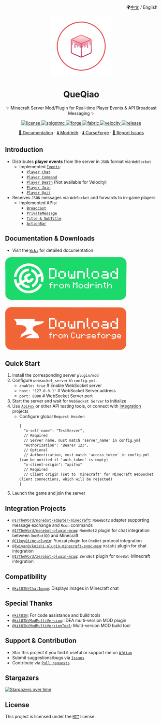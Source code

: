 <div align="right">
🌍<a href="https://github.com/17TheWord/QueQiao/blob/main/README.md">中文</a> / English
</div>

<p align="center">
  <img src="https://raw.githubusercontent.com/17TheWord/nonebot-adapter-minecraft/main/assets/logo.png" width="200" height="200" alt="QueQiao Logo">
</p>

<div align="center">

# QueQiao

✨ Minecraft Server Mod/Plugin for Real-time Player Events & API Broadcast Messaging ✨

</div>

<p align="center">
  <a href="https://github.com/17TheWord/QueQiao/blob/main/LICENSE">
    <img src="https://img.shields.io/badge/license-MIT-green" alt="license">
  </a>
  <a href="https://www.spigotmc.org">
    <img src="https://img.shields.io/badge/SpigotMC-1.12.2--latest-blue?logo=SpigotMC" alt="spigotmc"/>
  </a>
  <a href="https://files.minecraftforge.net">
    <img src="https://img.shields.io/badge/Forge-1.16.5--1.21-blue?logo=data:image/png;base64,..." alt="forge">
  </a>
  <a href="https://fabricmc.net">
    <img src="https://img.shields.io/badge/Fabric-1.16.5--1.21-blue?logo=data:image/png;base64,..." alt="fabric">
  </a>
  <a href="https://papermc.io/software/velocity">
    <img src="https://img.shields.io/badge/Velocity-3.3.0-blue?logo=data:image/png;base64,..." alt="velocity">
  </a>
  <a href="https://github.com/17TheWord/QueQiao/releases">
    <img src="https://img.shields.io/github/v/release/17TheWord/QueQiao" alt="release">
  </a>
</p>

<p align="center">
  <a href="https://github.com/17TheWord/QueQiao/wiki">📖 Documentation</a>
  ·
  <a href="https://modrinth.com/plugin/queqiao">⬇️ Modrinth</a>
  ·
  <a href="https://www.curseforge.com/minecraft/mc-mods/queqiao">⬇️ CurseForge</a>
  ·
  <a href="https://github.com/17TheWord/QueQiao/issues">🐛 Report Issues</a>
</p>

## Introduction

- Distributes **player events** from the server in `JSON` format via `WebSocket`
    - Implemented [`Events`](https://github.com/17TheWord/QueQiao/wiki/4.-Event-Types):
        - [`Player Chat`](https://github.com/17TheWord/QueQiao/wiki/4.-Event-Types)
        - [`Player Command`](https://github.com/17TheWord/QueQiao/wiki/4.-Event-Types)
        - [`Player Death`](https://github.com/17TheWord/QueQiao/wiki/4.-Event-Types) (Not available for Velocity)
        - [`Player Join`](https://github.com/17TheWord/QueQiao/wiki/4.-Event-Types)
        - [`Player Quit`](https://github.com/17TheWord/QueQiao/wiki/4.-Event-Types)
- Receives `JSON` messages via `WebSocket` and forwards to in-game players
    - Implemented APIs:
        - [`Broadcast`](https://github.com/17TheWord/QueQiao/wiki/5.-API#broadcast--send-message)
        - [`PrivateMessage`](https://github.com/17TheWord/QueQiao/wiki/5.-API#privatemessage)
        - [`Title & SubTitle`](https://github.com/17TheWord/QueQiao/wiki/5.-API#title)
        - [`ActionBar`](https://github.com/17TheWord/QueQiao/wiki/5.-API#actionbar)

## Documentation & Downloads

- Visit the [`Wiki`](https://github.com/17TheWord/QueQiao/wiki) for detailed documentation

<div style="display: flex; flex-direction: column; gap: 20px;">
  <a href="https://modrinth.com/plugin/queqiao/versions">
    <img src="./assets/modrinth.svg" alt="Modrinth">
  </a>
  <a href="https://www.curseforge.com/minecraft/mc-mods/queqiao">
    <img src="./assets/curseforge.svg" alt="CurseForge">
  </a>
</div>

## Quick Start

1. Install the corresponding server `plugin/mod`
2. Configure `websocket_server` in `config.yml`:
    - `enable: true` # Enable WebSocket server
    - `host: "127.0.0.1"` # WebSocket Server address
    - `port: 8080` # WebSocket Server port
3. Start the server and wait for `WebSocket Server` to initialize
4. Use [`ApiFox`](https://apifox.com/) or other API testing tools, or connect with [Integration](#integration) projects
    - Configure global `Request Header`:
      ```json5
      {
        "x-self-name": "TestServer",
        // Required
        // Server name, must match 'server_name' in config.yml
        "Authorization": "Bearer 123",
        // Optional
        // Authentication, must match 'access_token' in config.yml (can be omitted if 'auth_token' is empty)
        "x-client-origin": "apifox"
        // Required
        // Client origin (set to 'minecraft' for Minecraft WebSocket Client connections, which will be rejected)
      }
      ```
5. Launch the game and join the server

## Integration Projects

- [`@17TheWord/nonebot-adapter-minecraft`](https://github.com/17TheWord/nonebot-adapter-minecraft): `NoneBot2` adapter supporting message exchange and `Rcon` commands
- [`@17TheWord/nonebot-plugin-mcqq`](https://github.com/17TheWord/nonebot-plugin-mcqq): `NoneBot2` plugin for chat integration between `OneBot`/`QQ` and Minecraft
- [`@CikeyQi/mc-plugin`](https://github.com/CikeyQi/mc-plugin): Yunzai plugin for `OneBot` protocol integration
- [`@Twiyan0/koishi-plugin-minecraft-sync-msg`](https://github.com/Twiyin0/koishi-plugin-minecraft-sync-msg): `Koishi` plugin for chat integration
- [`@17TheWord/zerobot-plugin-mcqq`](https://github.com/17TheWord/zerobot-plugin-mcqq): `ZeroBot` plugin for `OneBot`-Minecraft integration

## Compatibility

- [`@kitUIN/ChatImage`](https://github.com/kitUIN/ChatImage): Displays images in Minecraft chat

## Special Thanks

- [`@kitUIN`](https://github.com/kitUIN): For code assistance and build tools
- [`@kitUIN/ModMultiVersion`](https://github.com/kitUIN/ModMultiVersion): IDEA multi-version MOD plugin
- [`@kitUIN/ModMultiVersionTool`](https://github.com/kitUIN/ModMultiVersionTool): Multi-version MOD build tool

## Support & Contribution

- Star this project if you find it useful or support me on [`Afdian`](https://afdian.com/a/17TheWord)
- Submit suggestions/bugs via [`Issues`](https://github.com/17TheWord/QueQiao/issues)
- Contribute via [`Pull requests`](https://github.com/17TheWord/QueQiao/pulls)

## Stargazers

[![Stargazers over time](https://starchart.cc/17TheWord/QueQiao.svg?variant=adaptive)](https://starchart.cc/17TheWord/QueQiao)

## License

This project is licensed under the [`MIT`](https://github.com/17TheWord/QueQiao/blob/main/LICENSE) license.